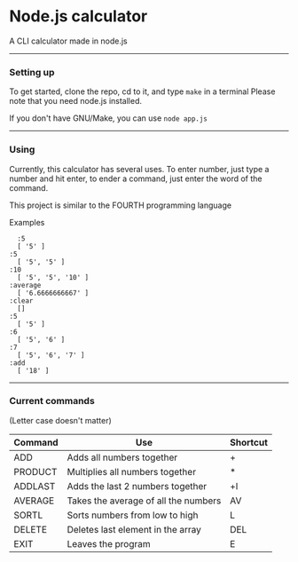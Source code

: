 # Node.js calculator
A CLI calculator made in node.js

---

### Setting up
To get started, clone the repo, cd to it, and type `make` in a terminal
Please note that you need node.js installed.

If you don't have GNU/Make, you can use `node app.js`

---

### Using
Currently, this calculator has several uses.
To enter number, just type a number and hit enter, to ender a command,
just enter the word of the command.

This project is similar to the FOURTH programming language

Examples
```
  :5
  [ '5' ]
:5
  [ '5', '5' ]
:10
  [ '5', '5', '10' ]
:average
  [ '6.6666666667' ]
:clear
  []
:5
  [ '5' ]
:6
  [ '5', '6' ]
:7
  [ '5', '6', '7' ]
:add
  [ '18' ]
```

---


### Current commands
(Letter case doesn't matter)

| Command | Use                                  | Shortcut
|---------|--------------------------------------|---
| ADD     | Adds all numbers together            | +
| PRODUCT | Multiplies all numbers together      | *
| ADDLAST | Adds the last 2 numbers together     | +l
| AVERAGE | Takes the average of all the numbers | AV
| SORTL   | Sorts numbers from low to high       | L
| DELETE  | Deletes last element in the array    | DEL
| EXIT    | Leaves the program                   | E
